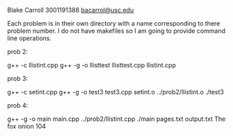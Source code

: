 Blake Carroll
3001191388
bacarrol@usc.edu

Each problem is in their own directory with a name corresponding to there problem number.
I do not have makefiles so I am going to provide command line operations. 

prob 2:

g++ -c llistint.cpp
g++ -g -o llisttest llisttest.cpp llistint.cpp

prob 3:

g++ -c setint.cpp
g++ -g -o test3 test3.cpp setint.o ../prob2/llistint.o
./test3

prob 4:

g++ -g -o main main.cpp ../prob2/llistint.cpp
./main pages.txt output.txt The fox onion 104
